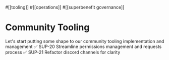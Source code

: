 #[[tooling]] #[[operations]] #[[superbenefit governance]] 
# Community Tooling
Let's start putting some shape to our community tooling implementation and management
✅ SUP-20 Streamline permissions management and requests process
✅ SUP-21 Refactor discord channels for clarity